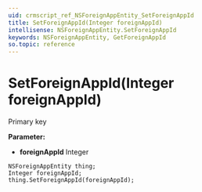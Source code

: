 ```yaml
---
uid: crmscript_ref_NSForeignAppEntity_SetForeignAppId
title: SetForeignAppId(Integer foreignAppId)
intellisense: NSForeignAppEntity.SetForeignAppId
keywords: NSForeignAppEntity, GetForeignAppId
so.topic: reference
---
```


# SetForeignAppId(Integer foreignAppId)

Primary key

**Parameter:** 
 - **foreignAppId** Integer

```crmscript
NSForeignAppEntity thing;
Integer foreignAppId;
thing.SetForeignAppId(foreignAppId);
```

